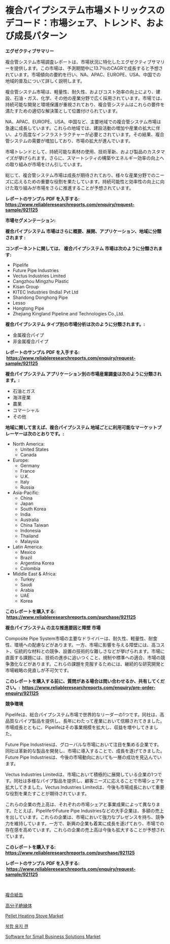 <p><h1>複合パイプシステム市場メトリックスのデコード：市場シェア、トレンド、および成長パターン</h1></p><p><strong>エグゼクティブサマリー</strong></p>
<p><p>複合管システム市場調査レポートは、市場状況に特化したエグゼクティブサマリーを提供します。この市場は、予測期間中に13.7％のCAGRで成長すると予想されています。市場傾向の要約を行い、NA、APAC、EUROPE、USA、中国での地域的普及について詳しく説明します。</p><p>複合管システム市場は、軽量性、耐久性、およびコスト効率の向上により、建設、石油・ガス、化学、その他の産業分野で広く採用されています。市場では、持続可能な開発と環境保護が重視されており、複合管システムはこれらの要件を満たすための適切な解決策として位置付けられています。</p><p>NA、APAC、EUROPE、USA、中国など、主要地域での複合管システム市場は急速に成長しています。これらの地域では、建設活動の増加や産業の拡大に伴い、より高度なインフラストラクチャーが必要とされています。その結果、複合管システムの需要が増加しており、市場の拡大が進んでいます。</p><p>市場トレンドとして、持続可能な素材の使用、技術革新、および製品のカスタマイズが挙げられます。さらに、スマートシティの構築やエネルギー効率の向上への取り組みが市場をけん引しています。</p><p>総じて、複合管システム市場は成長が期待されており、様々な産業分野でのニーズに応えるための重要な役割を果たしています。持続可能性と効率性の向上に向けた取り組みが市場をさらに推進することが予想されています。</p></p>
<p><strong>レポートのサンプル PDF を入手する: <a href="https://www.reliableresearchreports.com/enquiry/request-sample/921125">https://www.reliableresearchreports.com/enquiry/request-sample/921125</a></strong></p>
<p><strong>市場セグメンテーション:</strong></p>
<p><strong> 複合パイプシステム 市場はさらに概要、展開、アプリケーション、地域に分類されます :</strong></p>
<p><strong>コンポーネントに関しては、 複合パイプシステム 市場は次のように分類されます: &nbsp;</strong></p>
<p><ul><li>Pipelife</li><li>Future Pipe Industries</li><li>Vectus Industries Limited</li><li>Cangzhou Mingzhu Plastic</li><li>Kisan Group</li><li>KITEC Industries (India) Pvt Ltd</li><li>Shandong Donghong Pipe</li><li>Lesso</li><li>Hongtong Pipe</li><li>Zhejiang Kingland Pipeline and Technologies Co.,Ltd.</li></ul></p>
<p><strong> 複合パイプシステム タイプ別の市場分析は次のように分類されます。:</strong></p>
<p><ul><li>金属複合パイプ</li><li>非金属複合パイプ</li></ul></p>
<p><strong>レポートのサンプル PDF を入手する: &nbsp;<a href="https://www.reliableresearchreports.com/enquiry/request-sample/921125">https://www.reliableresearchreports.com/enquiry/request-sample/921125</a></strong></p>
<p><strong> 複合パイプシステム アプリケーション別の市場産業調査は次のように分類されます。:</strong></p>
<p><ul><li>石油とガス</li><li>海洋産業</li><li>農業</li><li>コマーシャル</li><li>その他</li></ul></p>
<p><strong>地域に関して言えば、複合パイプシステム 地域ごとに利用可能なマーケットプレーヤーは次のとおりです。:</strong></p>
<p><ul>
    <li>
        North America:
        <ul>
            <li>United States</li>
            <li>Canada</li>
        </ul>
    </li>
    <li>
        Europe:
        <ul>
            <li>Germany</li>
            <li>France</li>
            <li>U.K.</li>
            <li>Italy</li>
            <li>Russia</li>
        </ul>
    </li>
    <li>
        Asia-Pacific:
        <ul>
            <li>China</li>
            <li>Japan</li>
            <li>South Korea</li>
            <li>India</li>
            <li>Australia</li>
            <li>China Taiwan</li>
            <li>Indonesia</li>
            <li>Thailand</li>
            <li>Malaysia</li>
        </ul>
    </li>
    <li>
        Latin America:
        <ul>
            <li>Mexico</li>
            <li>Brazil</li>
            <li>Argentina Korea</li>
            <li>Colombia</li>
        </ul>
    </li>
    <li>
        Middle East & Africa:
        <ul>
            <li>Turkey</li>
            <li>Saudi</li>
            <li>Arabia</li>
            <li>UAE</li>
            <li>Korea</li>
        </ul>
    </li>
    </ul></p>
<p><strong>このレポートを購入する: &nbsp;<a href="https://www.reliableresearchreports.com/purchase/921125">https://www.reliableresearchreports.com/purchase/921125</a></strong></p>
<p><strong>複合パイプシステム の主な推進要因と障壁 市場</strong></p>
<p><p>Composite Pipe System市場の主要なドライバーは、耐久性、軽量性、耐食性、環境への配慮などがあります。一方、市場に影響を与える障壁には、高コスト、伝統的な材料との競争、設置の技術的な難しさなどが挙げられます。市場に直面する課題には、技術の進歩に追いつくこと、規制や標準への適合、市場の競争激化などがあります。これらの課題を克服するためには、継続的な研究開発と市場戦略の見直しが不可欠です。</p></p>
<p><strong>このレポートを購入する前に、質問がある場合は問い合わせるか、共有してください。:&nbsp; <a href="https://www.reliableresearchreports.com/enquiry/pre-order-enquiry/921125">https://www.reliableresearchreports.com/enquiry/pre-order-enquiry/921125</a></strong></p>
<p><strong>競争環境</strong></p>
<p><p>Pipelifeは、総合パイプシステム市場で世界的なリーダーの1つです。同社は、高品質なパイプ製品を提供し、長年にわたって産業において信頼されてきました。市場成長とともに、Pipelifeはその事業規模を拡大し、収益を増やしてきました。</p><p>Future Pipe Industriesは、グローバルな市場において注目を集める企業です。同社は革新的な製品を開発し、市場に導入することで、成長を遂げてきました。Future Pipe Industriesは、今後の市場動向においても一層の成功を見込んでいます。</p><p>Vectus Industries Limitedは、市場において積極的に展開している企業の1つです。同社は多様なパイプ製品を提供し、顧客ニーズに応えることで市場シェアを拡大してきました。Vectus Industries Limitedは、今後も市場成長において重要な役割を果たすことが期待されています。</p><p>これらの企業の売上高は、それぞれの市場シェアと事業成果によって異なります。たとえば、PipelifeやFuture Pipe Industriesなどの大手企業は、多額の売上を出しています。これらの企業は、市場において強力なプレゼンスを持ち、競争力を維持しています。一方で、新興の企業も着実に成長を遂げており、市場での存在感を高めています。これらの企業の売上高は今後も拡大することが予想されています。</p></p>
<p><strong>このレポートを購入する: &nbsp; <a href="https://www.reliableresearchreports.com/purchase/921125">https://www.reliableresearchreports.com/purchase/921125</a></strong></p>
<p><strong>レポートのサンプル PDF を入手する: &nbsp;<a href="https://www.reliableresearchreports.com/enquiry/request-sample/921125">https://www.reliableresearchreports.com/enquiry/request-sample/921125</a></strong><strong></strong></p>
<p>&nbsp;</p>
<p><p><a href="https://github.com/lababdou/Market-Research-Report-List-2/blob/main/2675117182014.md">複合紙缶</a></p><p><a href="https://github.com/mohamedbakry57/Market-Research-Report-List-2/blob/main/1000532182013.md">高分子絶縁体</a></p><p><a href="https://github.com/sonuprakash1/Market-Research-Report-List-1/blob/main/pellet-heating-stove-market.md">Pellet Heating Stove Market</a></p><p><a href="https://github.com/laholand/Market-Research-Report-List-2/blob/main/7295019182009.md">복합 용지 캔</a></p><p><a href="https://issuu.com/reportprime-2/docs/software-for-small-business-solutions-market-size-">Software for Small Business Solutions Market</a></p></p>